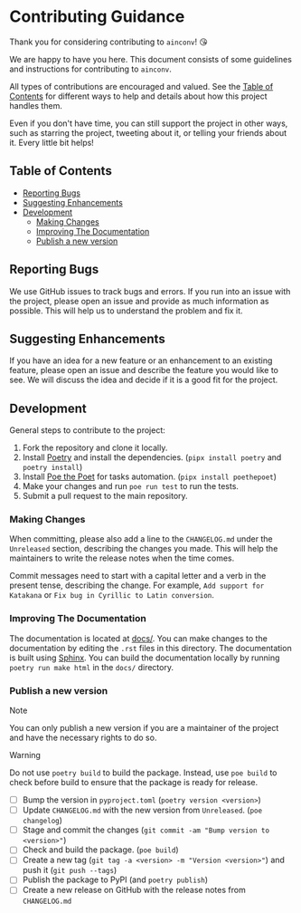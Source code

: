 <!-- omit in toc -->
# Contributing Guidance

Thank you for considering contributing to `ainconv`! 😘

We are happy to have you here. This document consists of some guidelines and instructions for contributing to `ainconv`.

All types of contributions are encouraged and valued. See the [Table of Contents](#table-of-contents) for different ways to help and details about how this project handles them.

Even if you don't have time, you can still support the project in other ways, such as starring the project, tweeting about it, or telling your friends about it. Every little bit helps!

<!-- omit in toc -->
## Table of Contents

- [Reporting Bugs](#reporting-bugs)
- [Suggesting Enhancements](#suggesting-enhancements)
- [Development](#development)
  - [Making Changes](#making-changes)
  - [Improving The Documentation](#improving-the-documentation)
  - [Publish a new version](#publish-a-new-version)

## Reporting Bugs

We use GitHub issues to track bugs and errors. If you run into an issue with the project, please open an issue and provide as much information as possible. This will help us to understand the problem and fix it.

## Suggesting Enhancements

If you have an idea for a new feature or an enhancement to an existing feature, please open an issue and describe the feature you would like to see. We will discuss the idea and decide if it is a good fit for the project.

## Development

General steps to contribute to the project:

1. Fork the repository and clone it locally.
2. Install [Poetry](https://python-poetry.org/docs/) and install the dependencies. (`pipx install poetry` and `poetry install`)
3. Install [Poe the Poet](https://github.com/nat-n/poethepoet) for tasks automation. (`pipx install poethepoet`)
4. Make your changes and run `poe run test` to run the tests.
5. Submit a pull request to the main repository.

### Making Changes

When committing, please also add a line to the `CHANGELOG.md` under the `Unreleased` section, describing the changes you made. This will help the maintainers to write the release notes when the time comes.

Commit messages need to start with a capital letter and a verb in the present tense, describing the change. For example, `Add support for Katakana` or `Fix bug in Cyrillic to Latin conversion`.

### Improving The Documentation

The documentation is located at [docs/](docs/). You can make changes to the documentation by editing the `.rst` files in this directory. The documentation is built using [Sphinx](https://www.sphinx-doc.org/en/master/). You can build the documentation locally by running `poetry run make html` in the `docs/` directory.

### Publish a new version
> [!NOTE]  
> You can only publish a new version if you are a maintainer of the project and have the necessary rights to do so.

> [!WARNING]
> Do not use `poetry build` to build the package. Instead, use `poe build` to check before build to ensure that the package is ready for release.

- [ ] Bump the version in `pyproject.toml` (`poetry version <version>`)
- [ ] Update `CHANGELOG.md` with the new version from `Unreleased`. (`poe changelog`)
- [ ] Stage and commit the changes (`git commit -am "Bump version to <version>"`)
- [ ] Check and build the package. (`poe build`)
- [ ] Create a new tag (`git tag -a <version> -m "Version <version>"`) and push it (`git push --tags`)
- [ ] Publish the package to PyPI (and `poetry publish`)
- [ ] Create a new release on GitHub with the release notes from `CHANGELOG.md`
